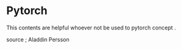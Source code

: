 # Pytorch 
This contents are helpful whoever not be used to pytorch concept . 

source ; 
Aladdin Persson 
